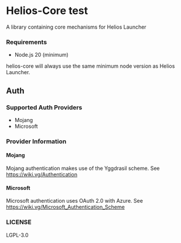 # Helios-Core test

A library containing core mechanisms for Helios Launcher

### Requirements

* Node.js 20 (minimum)

helios-core will always use the same minimum node version as Helios Launcher.

## Auth

### Supported Auth Providers

* Mojang
* Microsoft

### Provider Information

#### Mojang

Mojang authentication makes use of the Yggdrasil scheme. See https://wiki.vg/Authentication

#### Microsoft

Microsoft authentication uses OAuth 2.0 with Azure. See https://wiki.vg/Microsoft_Authentication_Scheme

### LICENSE

LGPL-3.0